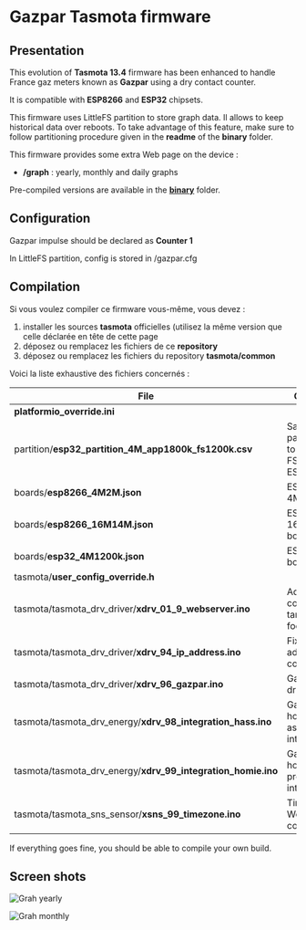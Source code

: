 Gazpar Tasmota firmware
=============

Presentation
------------

This evolution of **Tasmota 13.4** firmware has been enhanced to handle France gaz meters known as **Gazpar** using a dry contact counter.

It is compatible with **ESP8266** and **ESP32** chipsets.
 
This firmware uses LittleFS partition to store graph data. Il allows to keep historical data over reboots.
To take advantage of this feature, make sure to follow partitioning procedure given in the **readme** of the **binary** folder.

This firmware provides some extra Web page on the device :
  * **/graph** : yearly, monthly and daily graphs

Pre-compiled versions are available in the [**binary**](https://github.com/NicolasBernaerts/tasmota/tree/master/gazpar/binary) folder.

Configuration
-------------

Gazpar impulse should be declared as **Counter 1**

In LittleFS partition, config is stored in /gazpar.cfg

Compilation
-----------

Si vous voulez compiler ce firmware vous-même, vous devez :
1. installer les sources **tasmota** officielles (utilisez la même version que celle déclarée en tête de cette page
2. déposez ou remplacez les fichiers de ce **repository**
3. déposez ou remplacez les fichiers du repository **tasmota/common**

Voici la liste exhaustive des fichiers concernés :

| File    |  Comment  |
| --- | --- |
| **platformio_override.ini** |    |
| partition/**esp32_partition_4M_app1800k_fs1200k.csv** | Safeboot partitioning to get 1.3Mb FS on 4Mb ESP32   |
| boards/**esp8266_4M2M.json** | ESP8266 4Mb boards  |
| boards/**esp8266_16M14M.json** | ESP8266 16Mb boards  |
| boards/**esp32_4M1200k.json** | ESP32 4Mb boards  |
| tasmota/**user_config_override.h**  |    |
| tasmota/tasmota_drv_driver/**xdrv_01_9_webserver.ino** | Add compilation target in footer  |
| tasmota/tasmota_drv_driver/**xdrv_94_ip_address.ino** | Fixed IP address Web configuration |
| tasmota/tasmota_drv_driver/**xdrv_96_gazpar.ino** | Gazpar driver |
| tasmota/tasmota_drv_energy/**xdrv_98_integration_hass.ino** | Gazpar home assistant integration  |
| tasmota/tasmota_drv_energy/**xdrv_99_integration_homie.ino** | Gazpar homie protocol integration  |
| tasmota/tasmota_sns_sensor/**xsns_99_timezone.ino** | Timezone Web configuration |

If everything goes fine, you should be able to compile your own build.

Screen shots
------------

 ![Grah yearly](https://raw.githubusercontent.com/NicolasBernaerts/tasmota/master/gazpar/screen/gazpar-graph-year.png)
 
 ![Grah monthly](https://raw.githubusercontent.com/NicolasBernaerts/tasmota/master/gazpar/screen/gazpar-graph-month.png)

